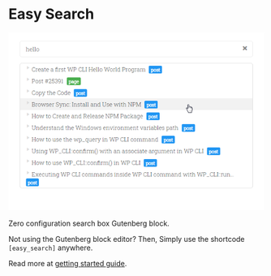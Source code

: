 # Easy Search

![Easy Search](easy-search.png)

Zero configuration search box Gutenberg block.

Not using the Gutenberg block editor? Then, Simply use the shortcode <code>[easy_search]</code> anywhere.

Read more at <a href="https://maheshwaghmare.com/doc/easy-search/">getting started guide</a>.